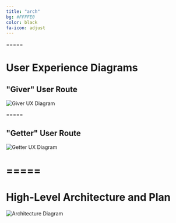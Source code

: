 ```yaml
---
title: "arch"
bg: #FFFFE0
color: black
fa-icon: adjust
---
```


=====
# User Experience Diagrams

## "Giver" User Route

![Giver UX Diagram](/img/giver.png)




=====
## "Getter" User Route

![Getter UX Diagram](/img/getter.png)

=====
=====
# High-Level Architecture and Plan

![Architecture Diagram](/img/archi.png)
